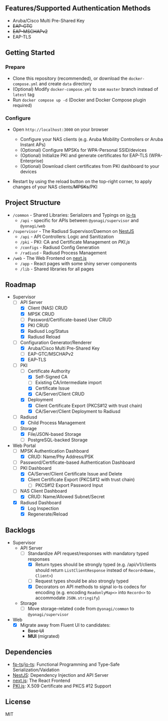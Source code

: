 ## Features/Supported Authentication Methods

-   Aruba/Cisco Multi Pre-Shared Key
-   ~~EAP-GTC~~
-   ~~EAP-MSCHAPv2~~
-   EAP-TLS

## Getting Started

### Prepare

-   Clone this repository (recommended), or download the `docker-compose.yml` and create `data` directory
-   (Optional) Modify `docker-compose.yml` to use `master` branch instead of `latest` tag
-   Run `docker compose up -d` (Docker and Docker Compose plugin required)

### Configure

-   Open `http://localhost:3000` on your browser

    -   Configure your NAS clients (e.g. Aruba Mobility Controllers or Aruba Instant APs)
    -   (Optional) Configure MPSKs for WPA-Personal SSID/devices
    -   (Optional) Initialize PKI and generate certificates for EAP-TLS (WPA-Enterprise)
    -   (Optional) Download client certificates from PKI dashboard to your devices

-   Restart by using the reload button on the top-right corner, to apply changes of your NAS clients/~~MPSKs~~/PKI

## Project Structure

-   `/common` - Shared Libraries: Serializers and Typings on [io-ts](https://github.com/gcanti/io-ts)
    -   `/api` - specific for APIs between `@yonagi/supervisor` and `@yonagi/web`
-   `/supervisor` - The Radiusd Supervisor/Daemon on [NestJS](https://github.com/nestjs/nest)
    -   `/api` - API Controllers: Logic and Sanitization
    -   `/pki` - PKI: CA and Certificate Management on _PKI.js_
    -   `/configs` - Radiusd Config Generation
    -   `/radiusd` - Radiusd Process Management
-   `/web` - The Web Frontend on [next.js](https://github.com/vercel/next.js)
    -   `/app` - React pages with some shiny server components
    -   `/lib` - Shared libraries for all pages

## Roadmap

-   Supervisor
    -   [ ] API Server
        -   [x] Client (NAS) CRUD
        -   [x] MPSK CRUD
        -   [ ] Password/Certificate-based User CRUD
        -   [x] PKI CRUD
        -   [x] Radiusd Log/Status
        -   [x] Radiusd Reload
    -   [ ] Configuration Generator/Renderer
        -   [x] Aruba/Cisco Multi Pre-Shared Key
        -   [ ] EAP-GTC/MSCHAPv2
        -   [x] EAP-TLS
    -   [ ] PKI
        -   [ ] Certificate Authority
            -   [x] Self-Signed CA
            -   [ ] Existing CA/intermediate import
            -   [x] Certificate Issue
            -   [x] CA/Server/Client CRUD
        -   [x] Deployment
            -   [x] Client Certificate Export (PKCS#12 with trust chain)
            -   [x] CA/Server/Client Deployment to Radiusd
    -   [ ] Radiusd
        -   [x] Child Process Management
    -   [ ] Storage
        -   [x] File/JSON-based Storage
        -   [ ] PostgreSQL-backed Storage
-   Web Portal
    -   [ ] MPSK Authentication Dashboard
        -   [x] CRUD: Name/Phy Address/PSK
    -   [ ] Password/Certificate-based Authentication Dashboard
    -   [ ] PKI Dashboard
        -   [x] CA/Server/Client Certificate Issue and Delete
        -   [x] Client Certificate Export (PKCS#12 with trust chain)
            -   [ ] PKCS#12 Export Password Input
    -   [ ] NAS Client Dashboard
        -   [x] CRUD: Name/Allowed Subnet/Secret
    -   [x] Radiusd Dashboard
        -   [x] Log Inspection
        -   [x] Regenerate/Reload

## Backlogs

-   Supervisor
    -   API Server
        -   [ ] Standardize API request/responses with mandatory typed responses
            -   [x] Return types should be strongly typed (e.g. /api/v1/clients should return `ListClientResponse` instead of `Record<Name, Client>`)
            -   [ ] Request types should be also strongly typed
            -   [x] Decorators on API methods to signal io-ts codecs for encoding (e.g. encoding `ReadonlyMap<>` into `Record<>` to accommodate `JSON.stringify`)
    -   Storage
        -   [ ] Move storage-related code from `@yonagi/common` to `@yonagi/supervisor`
-   Web
    -   [x] Migrate away from Fluent UI to candidates:
        -   ~~Base UI~~
        -   **MUI** (migrated)

## Dependencies

-   [fp-ts](https://github.com/gcanti/fp-ts/)/[io-ts](https://github.com/gcanti/io-ts/): Functional Programming and Type-Safe Serialization/Vaidation
-   [NestJS](https://github.com/nestjs/nest): Dependency Injection and API Server
-   [next.js](https://github.com/vercel/next.js): The React Frontend
-   [PKI.js](https://github.com/PeculiarVentures/PKI.js): X.509 Certificate and PKCS #12 Support

## License

MIT
